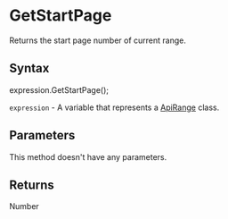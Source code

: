 # GetStartPage

Returns the start page number of current range.

## Syntax

expression.GetStartPage();

`expression` - A variable that represents a [ApiRange](../ApiRange.md) class.

## Parameters

This method doesn't have any parameters.

## Returns

Number